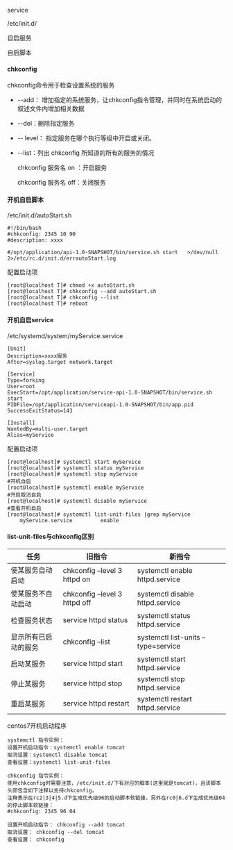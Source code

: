 



service



/etc/init.d/



自启服务

自启脚本



#### chkconfig

chkconfig命令用于检查设置系统的服务

* --add： 增加指定的系统服务，让chkconfig指令管理，并同时在系统启动的叙述文件内增加相关数据

* --del：删除指定服务

* -- level： 指定服务在哪个执行等级中开启或关闭。

* --list：列出 chkconfig 所知道的所有的服务的情况

  chkconfig 服务名 on ：开启服务

  chkconfig 服务名 off：关闭服务



#### 开机自启脚本

/etc/init.d/autoStart.sh

```
#!/bin/bash
#chkconfig: 2345 10 90
#description: xxxx

#/opt/application/api-1.0-SNAPSHOT/bin/service.sh start   >/dev/null  2>/etc/rc.d/init.d/errautoStart.log
```

配置启动项

```
[root@localhost T]# chmod +x autoStart.sh 
[root@localhost T]# chkconfig --add autoStart.sh 
[root@localhost T]# chkconfig --list
[root@localhost T]# reboot
```



#### 开机自启service

/etc/systemd/system/myService.service

```
[Unit]
Description=xxxx服务
After=syslog.target network.target

[Service]
Type=forking
User=root
ExecStart=/opt/application/service-api-1.0-SNAPSHOT/bin/service.sh start
PIDFile=/opt/application/serviceapi-1.0-SNAPSHOT/bin/app.pid
SuccessExitStatus=143

[Install]
WantedBy=multi-user.target
Alias=myService
```

配置启动项

```
[root@localhost]# systemctl start myService
[root@localhost]# systemctl status myService
[root@localhost]# systemctl stop myService
#开机自启
[root@localhost]# systemctl enable myService
#开启取消自启
[root@localhost]# systemctl disable myService
#查看开机自启
[root@localhost]# systemctl list-unit-files |grep myService
	myService.service         enable
```



#### list-unit-files与chkconfig区别

| 任务                 | 旧指令                       | 新指令                             |
| -------------------- | ---------------------------- | ---------------------------------- |
| 使某服务自动启动     | chkconfig –level 3 httpd on  | systemctl enable httpd.service     |
| 使某服务不自动启动   | chkconfig –level 3 httpd off | systemctl disable httpd.service    |
| 检查服务状态         | service httpd status         | systemctl status httpd.service     |
| 显示所有已启动的服务 | chkconfig –list              | systemctl list-units –type=service |
| 启动某服务           | service httpd start          | systemctl start httpd.service      |
| 停止某服务           | service httpd stop           | systemctl stop httpd.service       |
| 重启某服务           | service httpd restart        | systemctl restart httpd.service    |

centos7开机启动程序

```
systemctl 指令实例：  
设置开机启动指令：systemctl enable tomcat  
取消设置：systemctl disable tomcat  
查看设置：systemctl list-unit-files  
```

```
chkconfig 指令实例：  
使用chkconfig时需要注意，/etc/init.d/下有对应的脚本(这里就是tomcat)，且该脚本头部包含如下注释以支持chkconfig，  
注释表示在rc2|3|4|5.d下生成优先级96的启动脚本软链接，另外在rc0|6.d下生成优先级04的停止脚本软链接：  
#chkconfig: 2345 96 04  
  
设置开机启动指令： chkconfig --add tomcat  
取消设置： chkconfig --del tomcat  
查看设置： chkconfig  
```

